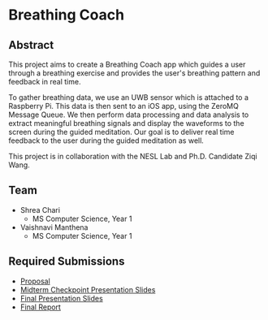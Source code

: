 # Breathing Coach
## Abstract

This project aims to create a Breathing Coach app which guides a user through a breathing exercise and provides the user's breathing pattern and feedback in real time. 

To gather breathing data, we use an UWB sensor which is attached to a Raspberry Pi. This data is then sent to an iOS app, using the ZeroMQ Message Queue. We then perform data processing and data analysis to extract meaningful breathing signals and display the waveforms to the screen during the guided meditation. Our goal is to deliver real time feedback to the user during the guided meditation as well.

This project is in collaboration with the NESL Lab and Ph.D. Candidate Ziqi Wang.

## Team

* Shrea Chari
    * MS Computer Science, Year 1
* Vaishnavi Manthena
    * MS Computer Science, Year 1

## Required Submissions

* [Proposal](docs/proposal.md)
* [Midterm Checkpoint Presentation Slides](http://)
* [Final Presentation Slides](http://)
* [Final Report](docs/report.md)